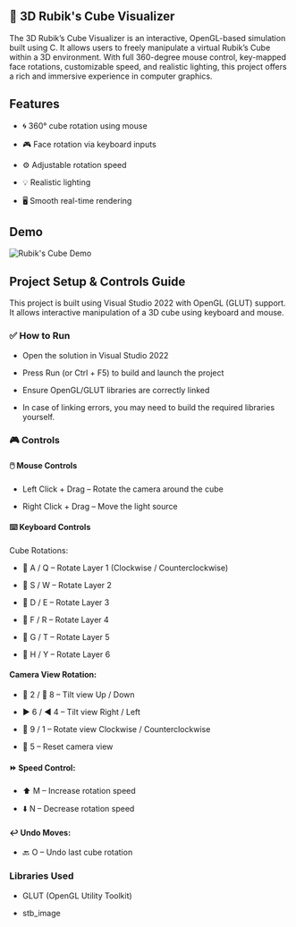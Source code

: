 ## 🧊 3D Rubik's Cube Visualizer
The 3D Rubik’s Cube Visualizer is an interactive, OpenGL-based simulation built using C. It allows users to freely manipulate a virtual Rubik’s Cube within a 3D environment. With full 360-degree mouse control, key-mapped face rotations, customizable speed, and realistic lighting, this project offers a rich and immersive experience in computer graphics.

## Features
- 🌀 360° cube rotation using mouse

- 🎮 Face rotation via keyboard inputs

- ⚙️ Adjustable rotation speed

- 💡 Realistic lighting

- 🖥️ Smooth real-time rendering

## Demo

![Rubik's Cube Demo](https://github.com/Dipin-Adhikari/3D-Rubik-s-Cube-Visualizer/raw/master/demo/final%20rubik's%20cube%20demo.gif)


## Project Setup & Controls Guide
This project is built using Visual Studio 2022 with OpenGL (GLUT) support. It allows interactive manipulation of a 3D cube using keyboard and mouse.

### ✅ How to Run
- Open the solution in Visual Studio 2022

- Press Run (or Ctrl + F5) to build and launch the project

- Ensure OpenGL/GLUT libraries are correctly linked

- In case of linking errors, you may need to build the required libraries yourself.

### 🎮 Controls
#### 🖱️ Mouse Controls
- Left Click + Drag – Rotate the camera around the cube

- Right Click + Drag – Move the light source 

#### ⌨️ Keyboard Controls
 Cube Rotations:

- 🔁 A / Q – Rotate Layer 1 (Clockwise / Counterclockwise)

- 🔁 S / W – Rotate Layer 2

- 🔁 D / E – Rotate Layer 3

- 🔁 F / R – Rotate Layer 4

- 🔁 G / T – Rotate Layer 5

- 🔁 H / Y – Rotate Layer 6

#### Camera View Rotation:

- 🔼 2 / 🔽 8 – Tilt view Up / Down

- ▶️ 6 / ◀️ 4 – Tilt view Right / Left

- 🔄 9 / 1 – Rotate view Clockwise / Counterclockwise

- 🔁 5 – Reset camera view

#### ⏩ Speed Control:

- ⬆️ M – Increase rotation speed

- ⬇️ N – Decrease rotation speed

#### ↩️ Undo Moves:

- 🔙 O – Undo last cube rotation

### Libraries Used
- GLUT (OpenGL Utility Toolkit)

- stb_image




